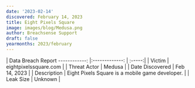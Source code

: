 ```yaml
---
date: '2023-02-14'
discovered: February 14, 2023
title: Eight Pixels Square
image: images/blog/Medusa.png
author: Breachsense Support
draft: false
yearmonths: 2023/february
---
```



| Data Breach Report
------------:     |:-------------:    | :-----:|
| Victim      | eightpixelssquare.com      | 
| Threat Actor      | Medusa      | 
| Date Discovered      | Feb 14, 2023      | 
| Description      | Eight Pixels Square is a mobile game developer.       | 
| Leak Size      | Unknown      | 

